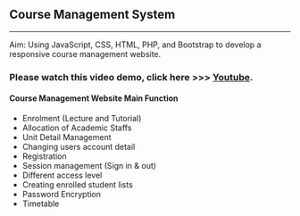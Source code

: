 ## Course Management System
---

Aim: Using JavaScript, CSS, HTML, PHP, and Bootstrap to develop a responsive course management website. 

### Please watch this video demo, click here  >>> [Youtube](https://www.youtube.com/watch?v=4tdzcISoEv4).

#### Course Management Website Main Function
- Enrolment (Lecture and Tutorial)
- Allocation of Academic Staffs
- Unit Detail Management
- Changing users account detail
- Registration
- Session management (Sign in & out)
- Different access level
- Creating enrolled student lists
- Password Encryption 
- Timetable








